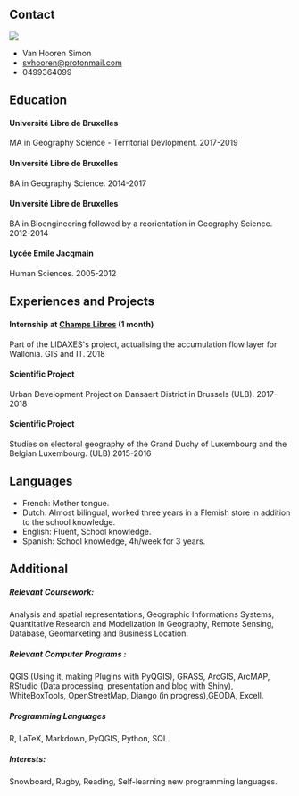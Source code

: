 ## Contact

![](https://github.com/svhooren/CV_2019_Public/blob/master/Photocv.png)

* Van Hooren Simon
* svhooren@protonmail.com
* 0499364099

## Education
#### Université Libre de Bruxelles 
MA in Geography Science - Territorial Devlopment.                                                                    2017-2019
#### Université Libre de Bruxelles 
BA in Geography Science.                                                                                             2014-2017
#### Université Libre de Bruxelles
BA in Bioengineering followed by a reorientation in Geography Science.                                               2012-2014
#### Lycée Emile Jacqmain
Human Sciences.                                                                                                      2005-2012

## Experiences and Projects
#### Internship at [Champs Libres](https://www.champs-libres.coop) (1 month)
Part of the LIDAXES's project, actualising the accumulation flow layer for Wallonia. GIS and IT.                     2018
#### Scientific Project
Urban Development Project on Dansaert District in Brussels (ULB).                                                    2017-2018
#### Scientific Project
Studies on electoral geography of the Grand Duchy of Luxembourg and the Belgian Luxembourg. (ULB)                    2015-2016

## Languages
* French: Mother tongue.
* Dutch: Almost bilingual, worked three years in a Flemish store in addition to the school knowledge.
* English: Fluent, School knowledge.
* Spanish: School knowledge, 4h/week for 3 years.

## Additional
##### Relevant Coursework: 
Analysis and spatial representations, Geographic Informations Systems, Quantitative Research and Modelization in Geography, Remote Sensing, Database, Geomarketing and Business Location.
##### Relevant Computer Programs :
QGIS (Using it, making Plugins with PyQGIS), GRASS, ArcGIS, ArcMAP, RStudio (Data processing, presentation and blog with Shiny), WhiteBoxTools, OpenStreetMap, Django (in progress),GEODA, Excell.
##### Programming Languages
R, LaTeX, Markdown, PyQGIS, Python, SQL.
##### Interests:
Snowboard, Rugby, Reading, Self-learning new programming languages.
